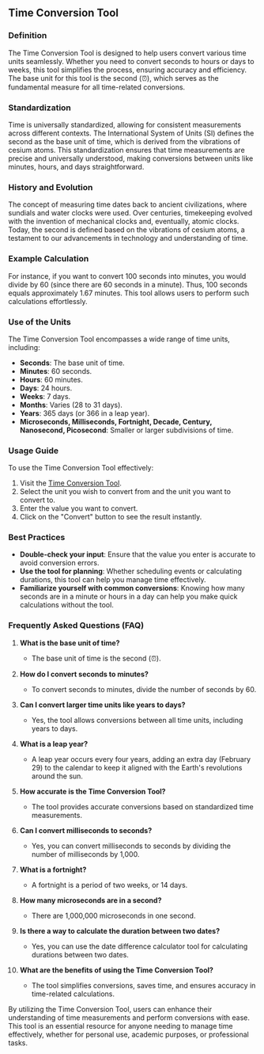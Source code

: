 ## Time Conversion Tool

### Definition
The Time Conversion Tool is designed to help users convert various time units seamlessly. Whether you need to convert seconds to hours or days to weeks, this tool simplifies the process, ensuring accuracy and efficiency. The base unit for this tool is the second (⏰), which serves as the fundamental measure for all time-related conversions.

### Standardization
Time is universally standardized, allowing for consistent measurements across different contexts. The International System of Units (SI) defines the second as the base unit of time, which is derived from the vibrations of cesium atoms. This standardization ensures that time measurements are precise and universally understood, making conversions between units like minutes, hours, and days straightforward.

### History and Evolution
The concept of measuring time dates back to ancient civilizations, where sundials and water clocks were used. Over centuries, timekeeping evolved with the invention of mechanical clocks and, eventually, atomic clocks. Today, the second is defined based on the vibrations of cesium atoms, a testament to our advancements in technology and understanding of time.

### Example Calculation
For instance, if you want to convert 100 seconds into minutes, you would divide by 60 (since there are 60 seconds in a minute). Thus, 100 seconds equals approximately 1.67 minutes. This tool allows users to perform such calculations effortlessly.

### Use of the Units
The Time Conversion Tool encompasses a wide range of time units, including:
- **Seconds**: The base unit of time.
- **Minutes**: 60 seconds.
- **Hours**: 60 minutes.
- **Days**: 24 hours.
- **Weeks**: 7 days.
- **Months**: Varies (28 to 31 days).
- **Years**: 365 days (or 366 in a leap year).
- **Microseconds, Milliseconds, Fortnight, Decade, Century, Nanosecond, Picosecond**: Smaller or larger subdivisions of time.

### Usage Guide
To use the Time Conversion Tool effectively:
1. Visit the [Time Conversion Tool](https://www.inayam.co/unit-converter/time).
2. Select the unit you wish to convert from and the unit you want to convert to.
3. Enter the value you want to convert.
4. Click on the "Convert" button to see the result instantly.

### Best Practices
- **Double-check your input**: Ensure that the value you enter is accurate to avoid conversion errors.
- **Use the tool for planning**: Whether scheduling events or calculating durations, this tool can help you manage time effectively.
- **Familiarize yourself with common conversions**: Knowing how many seconds are in a minute or hours in a day can help you make quick calculations without the tool.

### Frequently Asked Questions (FAQ)

1. **What is the base unit of time?**
   - The base unit of time is the second (⏰).

2. **How do I convert seconds to minutes?**
   - To convert seconds to minutes, divide the number of seconds by 60.

3. **Can I convert larger time units like years to days?**
   - Yes, the tool allows conversions between all time units, including years to days.

4. **What is a leap year?**
   - A leap year occurs every four years, adding an extra day (February 29) to the calendar to keep it aligned with the Earth's revolutions around the sun.

5. **How accurate is the Time Conversion Tool?**
   - The tool provides accurate conversions based on standardized time measurements.

6. **Can I convert milliseconds to seconds?**
   - Yes, you can convert milliseconds to seconds by dividing the number of milliseconds by 1,000.

7. **What is a fortnight?**
   - A fortnight is a period of two weeks, or 14 days.

8. **How many microseconds are in a second?**
   - There are 1,000,000 microseconds in one second.

9. **Is there a way to calculate the duration between two dates?**
   - Yes, you can use the date difference calculator tool for calculating durations between two dates.

10. **What are the benefits of using the Time Conversion Tool?**
    - The tool simplifies conversions, saves time, and ensures accuracy in time-related calculations.

By utilizing the Time Conversion Tool, users can enhance their understanding of time measurements and perform conversions with ease. This tool is an essential resource for anyone needing to manage time effectively, whether for personal use, academic purposes, or professional tasks.